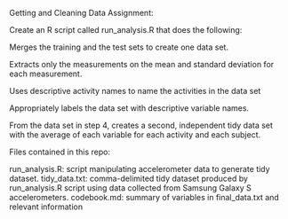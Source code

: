Getting and Cleaning Data
Assignment:

Create an R script called run_analysis.R that does the following:

Merges the training and the test sets to create one data set.

Extracts only the measurements on the mean and standard deviation for each measurement.

Uses descriptive activity names to name the activities in the data set

Appropriately labels the data set with descriptive variable names.

From the data set in step 4, creates a second, independent tidy data set with the average of each variable for each activity and each subject.

Files contained in this repo:

run_analysis.R: script manipulating accelerometer data to generate tidy dataset.
tidy_data.txt: comma-delimited tidy dataset produced by run_analysis.R script using data collected from Samsung Galaxy S accelerometers.
codebook.md: summary of variables in final_data.txt and relevant information
